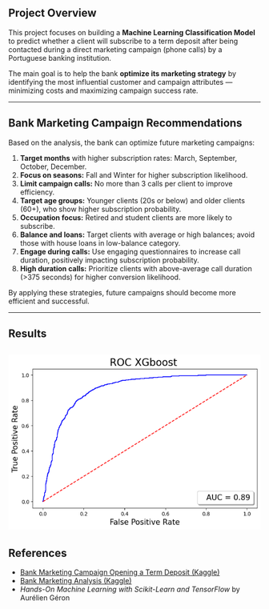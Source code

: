 ##  Project Overview

This project focuses on building a **Machine Learning Classification Model** to predict whether a client will subscribe to a term deposit after being contacted during a direct marketing campaign (phone calls) by a Portuguese banking institution.

The main goal is to help the bank **optimize its marketing strategy** by identifying the most influential customer and campaign attributes — minimizing costs and maximizing campaign success rate.

---
## Bank Marketing Campaign Recommendations

Based on the analysis, the bank can optimize future marketing campaigns:

1. **Target months** with higher subscription rates: March, September, October, December.  
2. **Focus on seasons:** Fall and Winter for higher subscription likelihood.  
3. **Limit campaign calls:** No more than 3 calls per client to improve efficiency.  
4. **Target age groups:** Younger clients (20s or below) and older clients (60+), who show higher subscription probability.  
5. **Occupation focus:** Retired and student clients are more likely to subscribe.  
6. **Balance and loans:** Target clients with average or high balances; avoid those with house loans in low-balance category.  
7. **Engage during calls:** Use engaging questionnaires to increase call duration, positively impacting subscription probability.  
8. **High duration calls:** Prioritize clients with above-average call duration (>375 seconds) for higher conversion likelihood.  

By applying these strategies, future campaigns should become more efficient and successful.

---
## Results
![ROC](images/ROC.png)
---
## References
- [Bank Marketing Campaign Opening a Term Deposit (Kaggle)](https://www.kaggle.com/code/janiobachmann/bank-marketing-campaign-opening-a-term-deposit#ROC-Curve-(Receiver-Operating-Characteristic))  
- [Bank Marketing Analysis (Kaggle)](https://www.kaggle.com/code/aleksandradeis/bank-marketing-analysis/notebook#Data-Cleaning)  
- *Hands-On Machine Learning with Scikit-Learn and TensorFlow* by Aurélien Géron

